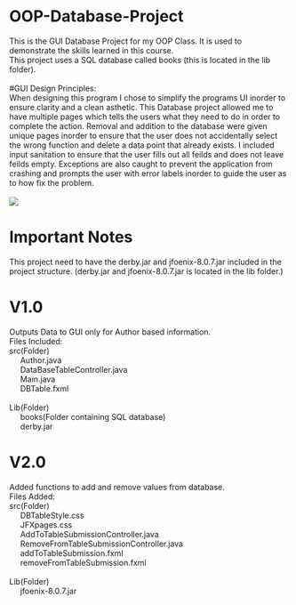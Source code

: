 # OOP-Database-Project
This is the GUI Database Project for my OOP Class. It is used to demonstrate the skills learned in this course.<br>
This project uses a SQL database called books (this is located in the lib folder).<br>
<br>
#GUI Design Principles:<br>
When designing this program I chose to simplify the programs UI inorder to ensure clarity and a clean asthetic. This Database project allowed me to have multiple pages which tells the users what they need to do in order to complete the action. Removal and addition to the database were given unique pages inorder to ensure that the user does not accidentally select the wrong function and delete a data point that already exists. I included input sanitation to ensure that the user fills out all feilds and does not leave feilds empty. Exceptions are also caught to prevent the application from crashing and prompts the user with error labels inorder to guide the user as to how fix the problem. 
<br>
<br>
![](https://i.imgur.com/Bq4jkKW.gif)
<br>
# Important Notes
This project need to have the derby.jar and jfoenix-8.0.7.jar included in the project structure. (derby.jar and jfoenix-8.0.7.jar is located in the lib folder.) 


# V1.0 <br>
Outputs Data to GUI only for Author based information. <br>
Files Included:<br>
src(Folder)<br>
  &nbsp;&nbsp;&nbsp;&nbsp;&nbsp;Author.java<br>
  &nbsp;&nbsp;&nbsp;&nbsp;&nbsp;DataBaseTableController.java<br>
  &nbsp;&nbsp;&nbsp;&nbsp;&nbsp;Main.java<br>
  &nbsp;&nbsp;&nbsp;&nbsp;&nbsp;DBTable.fxml<br>
<br>
Lib(Folder)<br>
  &nbsp;&nbsp;&nbsp;&nbsp;&nbsp;books(Folder containing SQL database)<br>
  &nbsp;&nbsp;&nbsp;&nbsp;&nbsp;derby.jar<br>

# V2.0 <br>
Added functions to add and remove values from database. <br>
Files Added:<br>
src(Folder)<br>
  &nbsp;&nbsp;&nbsp;&nbsp;&nbsp;DBTableStyle.css<br>
  &nbsp;&nbsp;&nbsp;&nbsp;&nbsp;JFXpages.css<br>
  &nbsp;&nbsp;&nbsp;&nbsp;&nbsp;AddToTableSubmissionController.java<br>
  &nbsp;&nbsp;&nbsp;&nbsp;&nbsp;RemoveFromTableSubmissionController.java<br>
  &nbsp;&nbsp;&nbsp;&nbsp;&nbsp;addToTableSubmission.fxml<br>
  &nbsp;&nbsp;&nbsp;&nbsp;&nbsp;removeFromTableSubmission.fxml<br>
<br>
Lib(Folder)<br>
  &nbsp;&nbsp;&nbsp;&nbsp;&nbsp;jfoenix-8.0.7.jar<br>

